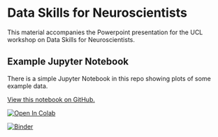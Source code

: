 # Data Skills for Neuroscientists

This material accompanies the Powerpoint presentation for the UCL workshop on Data Skills for Neuroscientists.

## Example Jupyter Notebook

There is a simple Jupyter Notebook in this repo showing plots of some example data. 

[View this notebook on GitHub.](https://github.com/OpenNeuroAI/DataSkillsforNeuroscientists/blob/main/notebooks/GurnaniData.ipynb)

<a target="_blank" href="https://colab.research.google.com/github/OpenNeuroAI/DataSkillsforNeuroscientists/blob/main/notebooks/GurnaniData.ipynb">
  <img src="https://colab.research.google.com/assets/colab-badge.svg" alt="Open In Colab"/>
</a>

[![Binder](https://mybinder.org/badge_logo.svg)](https://mybinder.org/v2/gh/OpenNeuroAI/DataSkillsforNeuroscientists/HEAD)

